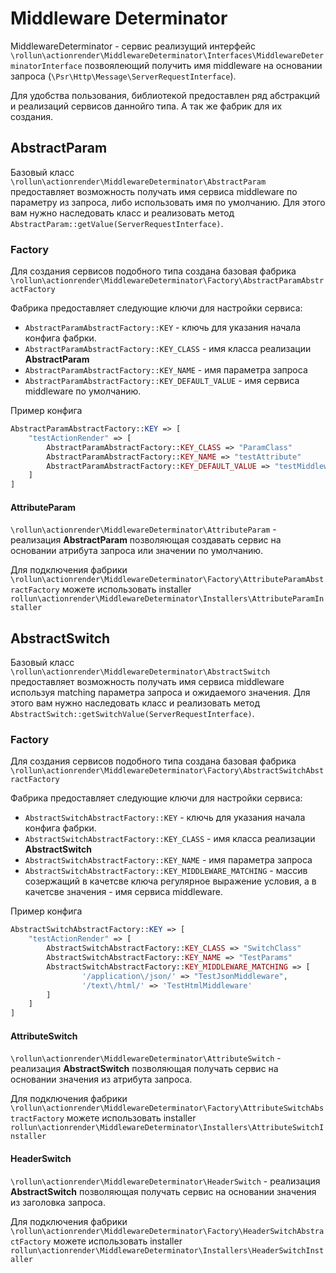 # Middleware Determinator

MiddlewareDeterminator - сервис реализущий
интерфейс `\rollun\actionrender\MiddlewareDeterminator\Interfaces\MiddlewareDeterminatorInterface`
позвоялеющий получить имя middleware на основании
запроса (`\Psr\Http\Message\ServerRequestInterface`).

Для удобства пользования, библиотекой предоставлен ряд абстракций и реализаций сервисов даннойго типа.
А так же фабрик для их создания.

## AbstractParam
Базовый класс `\rollun\actionrender\MiddlewareDeterminator\AbstractParam`
предоставляет возможность получать имя сервиса middleware по параметру
из запроса, либо использовать имя по умолчанию.
Для этого вам нужно наследовать класс и реализовать метод `AbstractParam::getValue(ServerRequestInterface)`.

### Factory
Для создания сервисов подобного типа создана базовая фабрика `\rollun\actionrender\MiddlewareDeterminator\Factory\AbstractParamAbstractFactory`

Фабрика предоставляет следующие ключи для настройки сервиса:
* `AbstractParamAbstractFactory::KEY` - ключь для указания начала конфига фабрки.
* `AbstractParamAbstractFactory::KEY_CLASS` - имя класса реализации **AbstractParam**
* `AbstractParamAbstractFactory::KEY_NAME` - имя параметра запроса
* `AbstractParamAbstractFactory::KEY_DEFAULT_VALUE` - имя сервиса middleware по умолчанию.

Пример конфига
```php
AbstractParamAbstractFactory::KEY => [
    "testActionRender" => [
        AbstractParamAbstractFactory::KEY_CLASS => "ParamClass"
        AbstractParamAbstractFactory::KEY_NAME => "testAttribute"
        AbstractParamAbstractFactory::KEY_DEFAULT_VALUE => "testMiddleware",
    ]
]
```

#### AttributeParam

`\rollun\actionrender\MiddlewareDeterminator\AttributeParam` - реализация **AbstractParam** позволяющая создавать сервис на основании
атрибута запроса или значении по умолчанию.

Для подключения фабрики `\rollun\actionrender\MiddlewareDeterminator\Factory\AttributeParamAbstractFactory`
можете использовать installer `rollun\actionrender\MiddlewareDeterminator\Installers\AttributeParamInstaller`

## AbstractSwitch
Базовый класс `\rollun\actionrender\MiddlewareDeterminator\AbstractSwitch`
предоставляет возможность получать имя сервиса middleware используя matching параметра запроса и ожидаемого значения.
Для этого вам нужно наследовать класс и реализовать метод `AbstractSwitch::getSwitchValue(ServerRequestInterface)`.

### Factory
Для создания сервисов подобного типа создана базовая фабрика `\rollun\actionrender\MiddlewareDeterminator\Factory\AbstractSwitchAbstractFactory`

Фабрика предоставляет следующие ключи для настройки сервиса:
* `AbstractSwitchAbstractFactory::KEY` - ключь для указания начала конфига фабрки.
* `AbstractSwitchAbstractFactory::KEY_CLASS` - имя класса реализации **AbstractSwitch**
* `AbstractSwitchAbstractFactory::KEY_NAME` - имя параметра запроса
* `AbstractSwitchAbstractFactory::KEY_MIDDLEWARE_MATCHING` - массив созержащий
в качетсве ключа регулярное выражение условия, а в качетсве значения - имя сервиса middleware.

Пример конфига
```php
AbstractSwitchAbstractFactory::KEY => [
    "testActionRender" => [
        AbstractSwitchAbstractFactory::KEY_CLASS => "SwitchClass"
        AbstractSwitchAbstractFactory::KEY_NAME => "TestParams"
        AbstractSwitchAbstractFactory::KEY_MIDDLEWARE_MATCHING => [
                '/application\/json/' => "TestJsonMiddleware",
                '/text\/html/' => 'TestHtmlMiddleware'
        ]
    ]
]
```


#### AttributeSwitch
`\rollun\actionrender\MiddlewareDeterminator\AttributeSwitch` -
реализация **AbstractSwitch** позволяющая получать сервис на основании
значения из атрибута запроса.

Для подключения фабрики `\rollun\actionrender\MiddlewareDeterminator\Factory\AttributeSwitchAbstractFactory`
можете использовать installer `rollun\actionrender\MiddlewareDeterminator\Installers\AttributeSwitchInstaller`

#### HeaderSwitch
`\rollun\actionrender\MiddlewareDeterminator\HeaderSwitch` -
реализация **AbstractSwitch** позволяющая получать сервис на основании
значения из заголовка запроса.

Для подключения фабрики `\rollun\actionrender\MiddlewareDeterminator\Factory\HeaderSwitchAbstractFactory`
можете использовать installer `rollun\actionrender\MiddlewareDeterminator\Installers\HeaderSwitchInstaller`







